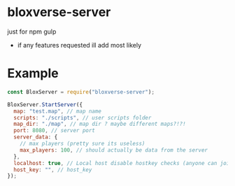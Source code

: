 # bloxverse-server
just for npm gulp

- if any features requested ill add most likely

# Example

```js
const BloxServer = require("bloxverse-server");

BloxServer.StartServer({
  map: "test.map", // map name
  scripts: "./scripts", // user scripts folder
  map_dir: "./map", // map dir ? maybe different maps?!?!
  port: 8080, // server port
  server_data: {
    // max players (pretty sure its useless)
    max_players: 100, // should actually be data from the server
  },
  localhost: true, // Local host disable hostkey checks (anyone can join with ip/port (token is useless))
  host_key: "", // host_key
});
```